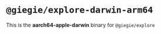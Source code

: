 # `@giegie/explore-darwin-arm64`

This is the **aarch64-apple-darwin** binary for `@giegie/explore`
